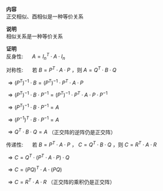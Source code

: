**内容**    
正交相似、酉相似是一种等价关系    
    
**说明**    
相似关系是一种等价关系    
    
**证明**    
反身性: $\quad$   $A=I_n^T\cdot A\cdot I_n$     
    
对称性: $\quad$  若 $B=P^T\cdot A\cdot P$ ，则 $A=Q^T\cdot B\cdot Q$     
    
 $\Rightarrow (P^T)^{-1}\cdot B = (P^T)^{-1}\cdot P^T\cdot A\cdot P$     
    
 $\Rightarrow (P^T)^{-1}\cdot B\cdot P^{-1} = (P^T)^{-1}\cdot P^T\cdot A\cdot P\cdot P^{-1}$     
    
 $\Rightarrow (P^T)^{-1}\cdot B\cdot P^{-1} = A$     
    
 $\Rightarrow (P^{-1})^T\cdot B\cdot P^{-1} = A$     
    
 $\Rightarrow Q^T\cdot B\cdot Q = A$ （正交阵的逆阵仍是正交阵）    
    
传递性: $\quad$  若 $B=P^T\cdot A\cdot P$ ， $C=Q^T\cdot B\cdot Q$ ，则 $C=R^T\cdot A\cdot R$     
    
 $\Rightarrow C=Q^T\cdot (P^T\cdot A\cdot P)\cdot Q$     
    
 $\Rightarrow C=(PQ)^T\cdot A\cdot(PQ)$     
    
 $\Rightarrow C=R^T\cdot A\cdot R$ （正交阵的乘积仍是正交阵）    
